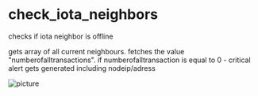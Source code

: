 # check_iota_neighbors
checks if iota neighbor is offline


gets array of all current neighbours.
fetches the value "numberofalltransactions". 
if numberofalltransaction is equal to 0 - critical alert gets generated including nodeip/adress



![picture](https://www2.pic-upload.de/img/34478242/nagios.png)
